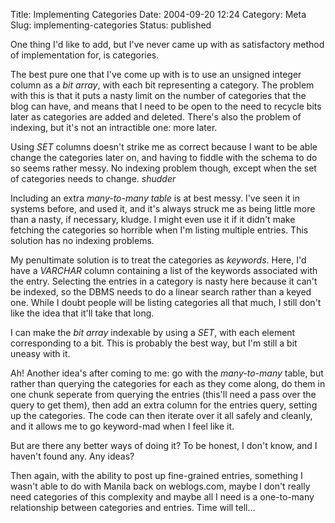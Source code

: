 Title: Implementing Categories
Date: 2004-09-20 12:24
Category: Meta
Slug: implementing-categories
Status: published

One thing I'd like to add, but I've never came up with as satisfactory method of implementation for, is categories.

The best pure one that I've come up with is to use an unsigned integer column as a _bit array_, with each bit representing a category. The problem with this is that it puts a nasty limit on the number of categories that the blog can have, and means that I need to be open to the need to recycle bits later as categories are added and deleted. There's also the problem of indexing, but it's not an intractible one: more later.

Using _SET_ columns doesn't strike me as correct because I want to be able change the categories later on, and having to fiddle with the schema to do so seems rather messy. No indexing problem though, except when the set of categories needs to change. _shudder_

Including an extra _many-to-many table_ is at best messy. I've seen it in systems before, and used it, and it's always struck me as being little more than a nasty, if necessary, kludge. I might even use it if it didn't make fetching the categories so horrible when I'm listing multiple entries. This solution has no indexing problems.

My penultimate solution is to treat the categories as _keywords_. Here, I'd have a _VARCHAR_ column containing a list of the keywords associated with the entry. Selecting the entries in a category is nasty here because it can't be indexed, so the DBMS needs to do a linear search rather than a keyed one. While I doubt people will be listing categories all that much, I still don't like the idea that it'll take that long.

I can make the _bit array_ indexable by using a _SET_, with each element corresponding to a bit. This is probably the best way, but I'm still a bit uneasy with it.

Ah! Another idea's after coming to me: go with the _many-to-many_ table, but rather than querying the categories for each as they come along, do them in one chunk seperate from querying the entries (this'll need a pass over the query to get them), then add an extra column for the entries query, setting up the categories. The code can then iterate over it all safely and cleanly, and it allows me to go keyword-mad when I feel like it.

But are there any better ways of doing it? To be honest, I don't know, and I haven't found any. Any ideas?

Then again, with the ability to post up fine-grained entries, something I wasn't able to do with Manila back on weblogs.com, maybe I don't really need categories of this complexity and maybe all I need is a one-to-many relationship between categories and entries. Time will tell...
